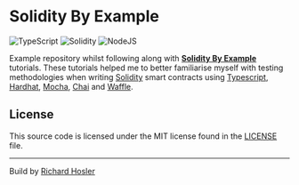 # Solidity By Example

![TypeScript](https://img.shields.io/badge/typescript-%23007ACC.svg?style=for-the-badge&logo=typescript&logoColor=white) ![Solidity](https://img.shields.io/badge/Solidity-%23363636.svg?style=for-the-badge&logo=solidity&logoColor=white) ![NodeJS](https://img.shields.io/badge/node.js-6DA55F?style=for-the-badge&logo=node.js&logoColor=white) 

Example repository whilst following along with **[Solidity By Example](https://solidity-by-example.org/)** tutorials. These tutorials helped me to better familiarise myself with testing methodologies when writing [Solidity](https://soliditylang.org/) smart contracts using [Typescript](https://www.typescriptlang.org/), [Hardhat](https://hardhat.org/), [Mocha](https://mochajs.org/), [Chai](https://www.chaijs.com/) and  [Waffle](https://getwaffle.io/).

## License

This source code is licensed under the MIT license found in the [LICENSE](https://github.com/richardhosler/solidity-by-example/blob/master/LICENSE) file.

---

Build by [Richard Hosler](https://github.com/richardhosler)
